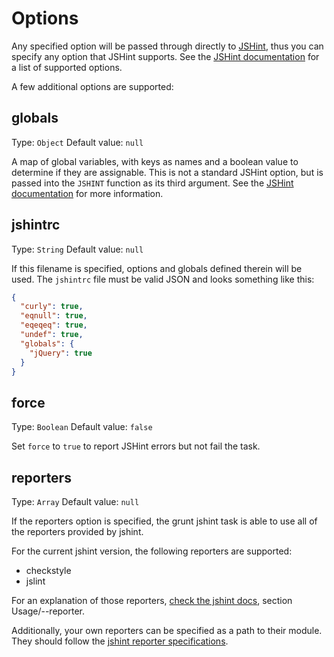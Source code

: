 # Options

Any specified option will be passed through directly to [JSHint][], thus you can specify any option that JSHint supports. See the [JSHint documentation][] for a list of supported options.

[JSHint]: http://www.jshint.com/
[JSHint documentation]: http://www.jshint.com/docs/

A few additional options are supported:

## globals
Type: `Object`
Default value: `null`

A map of global variables, with keys as names and a boolean value to determine if they are assignable. This is not a standard JSHint option, but is passed into the `JSHINT` function as its third argument. See the [JSHint documentation][] for more information.

## jshintrc
Type: `String`
Default value: `null`

If this filename is specified, options and globals defined therein will be used. The `jshintrc` file must be valid JSON and looks something like this:

```json
{
  "curly": true,
  "eqnull": true,
  "eqeqeq": true,
  "undef": true,
  "globals": {
    "jQuery": true
  }
}
```

## force
Type: `Boolean`
Default value: `false`

Set `force` to `true` to report JSHint errors but not fail the task.

## reporters
Type: `Array`
Default value: `null`

If the reporters option is specified, the grunt jshint task is able to use all of the reporters provided by jshint.

For the current jshint version, the following reporters are supported:

* checkstyle
* jslint

For an explanation of those reporters, [check the jshint docs](http://www.jshint.com/docs/), section Usage/--reporter.

Additionally, your own reporters can be specified as a path to their module. They should follow the [jshint reporter specifications](http://www.jshint.com/docs/reporter/).

